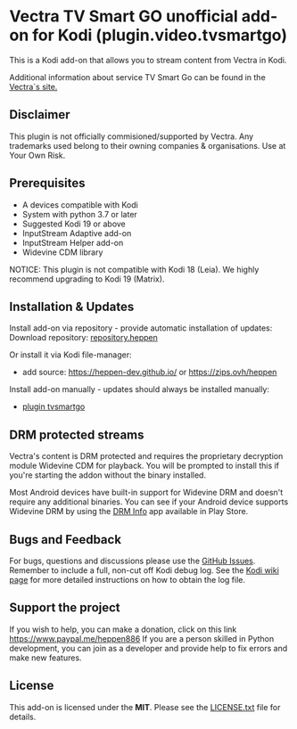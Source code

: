 # Vectra TV Smart GO unofficial add-on for Kodi (plugin.video.tvsmartgo) #
This is a Kodi add-on that allows you to stream content from Vectra in Kodi.

Additional information about service TV Smart Go can be found in the [Vectra`s site.](https://tvsmart.vectra.pl/)

## Disclaimer ##

This plugin is not officially commisioned/supported by Vectra. 
Any trademarks used belong to their owning companies & organisations. Use at Your Own Risk.

## Prerequisites ##
 * A devices compatible with Kodi
 * System with python 3.7 or later 
 * Suggested Kodi 19 or above
 * InputStream Adaptive add-on
 * InputStream Helper add-on
 * Widevine CDM library
 
 NOTICE: This plugin is not compatible with Kodi 18 (Leia). We highly recommend upgrading to Kodi 19 (Matrix).

## Installation & Updates ##
Install add-on via repository - provide automatic installation of updates:
Download repository: [repository.heppen](https://github.com/heppen-dev/repository.heppen/raw/main/repository.heppen.zip)

Or install it via Kodi file-manager:
  - add source: https://heppen-dev.github.io/ or https://zips.ovh/heppen

Install add-on manually - updates should always be installed manually:
- [plugin tvsmartgo](https://github.com/heppen-dev/plugin.video.tvsmartgo/archive/refs/heads/master.zip )

## DRM protected streams ##
Vectra's content is DRM protected and requires the proprietary decryption module Widevine CDM for playback. You will be prompted to install this if you're starting the addon without the binary installed.

Most Android devices have built-in support for Widevine DRM and doesn't require any additional binaries. You can see if your Android device supports Widevine DRM by using the [DRM Info](https://play.google.com/store/apps/details?id=com.androidfung.drminfo) app available in Play Store.

## Bugs and Feedback ##
For bugs, questions and discussions please use the  [GitHub Issues](https://github.com/heppen-dev/plugin.video.tvsmartgo/issues). Remember to include a full, non-cut off Kodi debug log. See the [Kodi wiki page](http://kodi.wiki/view/Log_file/Advanced) for more detailed instructions on how to obtain the log file.

## Support the project ##
If you wish to help, you can make a donation, click on this link https://www.paypal.me/heppen886 
If you are a person skilled in Python development, you can join as a developer and provide help to fix errors and make new features.

## License ##
This add-on is licensed under the **MIT**. Please see the [LICENSE.txt](LICENSE.txt) file for details.




